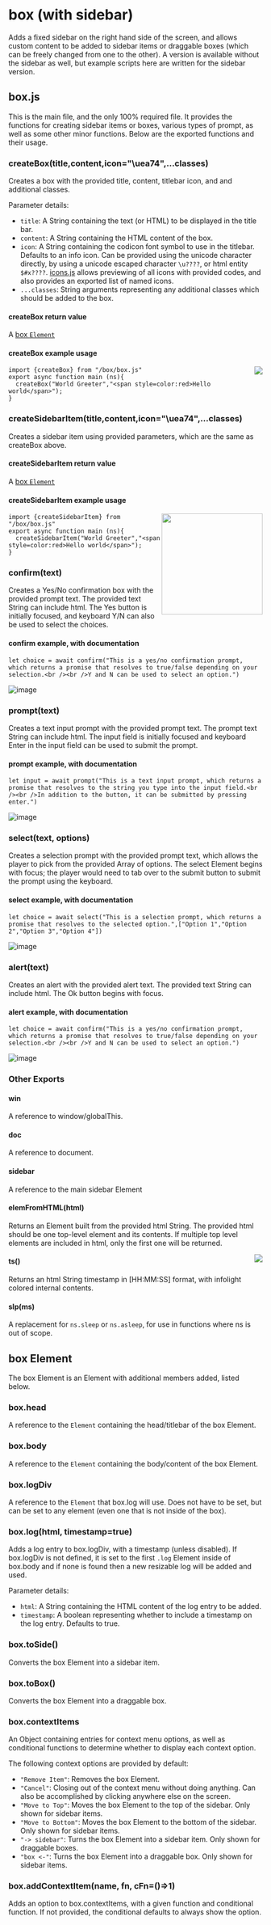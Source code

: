 # box (with sidebar)
Adds a fixed sidebar on the right hand side of the screen, and allows custom content to be added to sidebar items or draggable boxes (which can be freely changed from one to the other). A version is available without the sidebar as well, but example scripts here are written for the sidebar version.
## box.js
This is the main file, and the only 100% required file. It provides the functions for creating sidebar items or boxes, various types of prompt, as well as some other minor functions. Below are the exported functions and their usage.
### createBox(title,content,icon="\uea74",...classes)
Creates a box with the provided title, content, titlebar icon, and and additional classes.

Parameter details:
* `title`: A String containing the text (or HTML) to be displayed in the title bar.
* `content`: A String containing the HTML content of the box.
* `icon`: A String containing the codicon font symbol to use in the titlebar. Defaults to an info icon. Can be provided using the unicode character directly, by using a unicode escaped character `\u????`, or html entity `$#x????`. [icons.js](#iconsjs) allows previewing of all icons with provided codes, and also provides an exported list of named icons.
* `...classes`: String arguments representing any additional classes which should be added to the box.
#### createBox return value
A [box `Element`](#box-element)
#### createBox example usage
<img src=https://user-images.githubusercontent.com/84951833/154297398-48c35868-73aa-4dc1-b374-92430f32aded.png align=right>

```
import {createBox} from "/box/box.js"
export async function main (ns){
  createBox("World Greeter","<span style=color:red>Hello world</span>");
}
```
### createSidebarItem(title,content,icon="\uea74",...classes)
Creates a sidebar item using provided parameters, which are the same as createBox above.
#### createSidebarItem return value
A [box `Element`](#box-element)
#### createSidebarItem example usage
<img src=https://user-images.githubusercontent.com/84951833/154300139-8b593ae0-24b8-4476-a87c-e4038e54051e.png width=200px align=right>

```
import {createSidebarItem} from "/box/box.js"
export async function main (ns){
  createSidebarItem("World Greeter","<span style=color:red>Hello world</span>");
}
```
### confirm(text)
Creates a Yes/No confirmation box with the provided prompt text. The provided text String can include html. The Yes button is initially focused, and keyboard Y/N can also be used to select the choices.
#### confirm example, with documentation
```
let choice = await confirm("This is a yes/no confirmation prompt, which returns a promise that resolves to true/false depending on your selection.<br /><br />Y and N can be used to select an option.")
```
![image](https://user-images.githubusercontent.com/84951833/154311125-da0358b8-051b-46a5-9f5a-a3e279369678.png)
### prompt(text)
Creates a text input prompt with the provided prompt text. The prompt text String can include html. The input field is initially focused and keyboard Enter in the input field can be used to submit the prompt.
#### prompt example, with documentation
```
let input = await prompt("This is a text input prompt, which returns a promise that resolves to the string you type into the input field.<br /><br />In addition to the button, it can be submitted by pressing enter.")
```
![image](https://user-images.githubusercontent.com/84951833/154312727-73b4ce49-dce4-4e31-9601-bd6e214ad095.png)
### select(text, options)
Creates a selection prompt with the provided prompt text, which allows the player to pick from the provided Array of options. The select Element begins with focus; the player would need to tab over to the submit button to submit the prompt using the keyboard.
#### select example, with documentation
```
let choice = await select("This is a selection prompt, which returns a promise that resolves to the selected option.",["Option 1","Option 2","Option 3","Option 4"])
```
![image](https://user-images.githubusercontent.com/84951833/154313532-f808e570-5f48-436c-abc9-d126076389c4.png)
### alert(text)
Creates an alert with the provided alert text. The provided text String can include html. The Ok button begins with focus.
#### alert example, with documentation
```
let choice = await confirm("This is a yes/no confirmation prompt, which returns a promise that resolves to true/false depending on your selection.<br /><br />Y and N can be used to select an option.")
```
![image](https://user-images.githubusercontent.com/84951833/154314025-4c598f19-f57d-40ce-af1b-4df408ef3cda.png)
### Other Exports
#### win
A reference to window/globalThis.
#### doc
A reference to document.
#### sidebar
A reference to the main sidebar Element
#### elemFromHTML(html)
Returns an Element built from the provided html String. The provided html should be one top-level element and its contents. If multiple top level elements are included in html, only the first one will be returned.

<img src=https://user-images.githubusercontent.com/84951833/154309996-9a2541b6-f658-4d0b-be74-0c16de273918.png align=right>

#### ts()
Returns an html String timestamp in \[HH:MM:SS\] format, with infolight colored internal contents.
#### slp(ms)
A replacement for `ns.sleep` or `ns.asleep`, for use in functions where ns is out of scope.
## box Element
The box Element is an Element with additional members added, listed below.
### box.head
A reference to the `Element` containing the head/titlebar of the box Element.
### box.body
A reference to the `Element` containing the body/content of the box Element.
### box.logDiv
A reference to the `Element` that box.log will use. Does not have to be set, but can be set to any element (even one that is not inside of the box).
### box.log(html, timestamp=true)
Adds a log entry to box.logDiv, with a timestamp (unless disabled). If box.logDiv is not defined, it is set to the first `.log` Element inside of box.body and if none is found then a new resizable log will be added and used.

Parameter details:
* `html`: A String containing the HTML content of the log entry to be added.
* `timestamp`: A boolean representing whether to include a timestamp on the log entry. Defaults to true.
### box.toSide()
Converts the box Element into a sidebar item.
### box.toBox()
Converts the box Element into a draggable box.
### box.contextItems
An Object containing entries for context menu options, as well as conditional functions to determine whether to display each context option.

The following context options are provided by default:
* `"Remove Item"`: Removes the box Element.
* `"Cancel"`: Closing out of the context menu without doing anything. Can also be accomplished by clicking anywhere else on the screen.
* `"Move to Top"`: Moves the box Element to the top of the sidebar. Only shown for sidebar items.
* `"Move to Bottom"`: Moves the box Element to the bottom of the sidebar. Only shown for sidebar items.
* `"-> sidebar"`: Turns the box Element into a sidebar item. Only shown for draggable boxes.
* `"box <-"`: Turns the box Element into a draggable box. Only shown for sidebar items.
### box.addContextItem(name, fn, cFn=()=>1)
Adds an option to box.contextItems, with a given function and conditional function. If not provided, the conditional defaults to always show the option.
